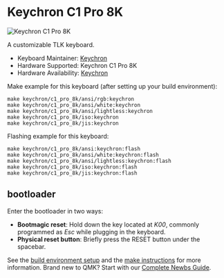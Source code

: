 # Keychron C1 Pro 8K

![Keychron C1 Pro 8K](https://cdn.shopify.com/s/files/1/0059/0630/1017/files/Keychron-C1-Pro-8K-QMK-VIA-Wired-Mechanical-Keyboard---1.jpg)

A customizable TLK keyboard.

* Keyboard Maintainer: [Keychron](https://github.com/keychron)
* Hardware Supported: Keychron C1 Pro 8K
* Hardware Availability: [Keychron](https://www.keychron.com/products/keychron-c1-pro-8k-qmk-wired-mechanical-keyboard)

Make example for this keyboard (after setting up your build environment):

    make keychron/c1_pro_8k/ansi/rgb:keychron
    make keychron/c1_pro_8k/ansi/white:keychron
    make keychron/c1_pro_8k/ansi/lightless:keychron
    make keychron/c1_pro_8k/iso:keychron
    make keychron/c1_pro_8k/jis:keychron

Flashing example for this keyboard:

    make keychron/c1_pro_8k/ansi:keychron:flash
    make keychron/c1_pro_8k/ansi/white:keychron:flash
    make keychron/c1_pro_8k/ansi/lightless:keychron:flash
    make keychron/c1_pro_8k/iso:keychron:flash
    make keychron/c1_pro_8k/jis:keychron:flash

## bootloader

Enter the bootloader in two ways:

* **Bootmagic reset**: Hold down the key located at *K00*, commonly programmed as *Esc* while plugging in the keyboard.
* **Physical reset button**: Briefly press the RESET button under the spacebar.

See the [build environment setup](https://docs.qmk.fm/#/getting_started_build_tools) and the [make instructions](https://docs.qmk.fm/#/getting_started_make_guide) for more information. Brand new to QMK? Start with our [Complete Newbs Guide](https://docs.qmk.fm/#/newbs).
